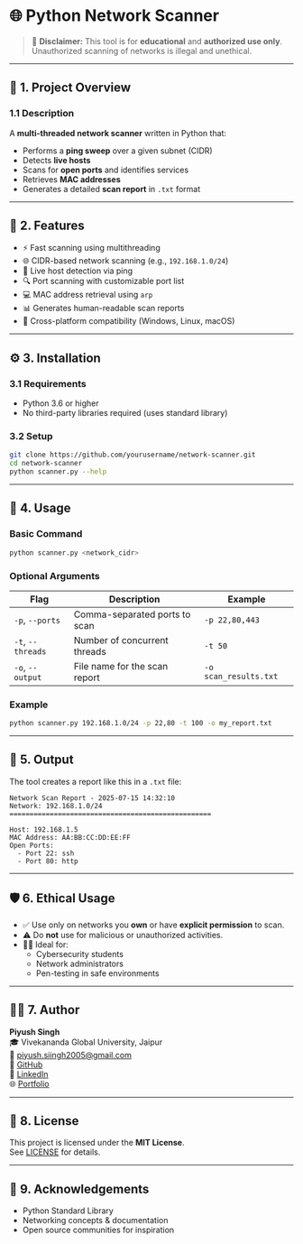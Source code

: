 # 🌐 Python Network Scanner

> 🚨 **Disclaimer:** This tool is for **educational** and **authorized use only**. Unauthorized scanning of networks is illegal and unethical.

---

## 📌 1. Project Overview

### 1.1 Description

A **multi-threaded network scanner** written in Python that:
- Performs a **ping sweep** over a given subnet (CIDR)
- Detects **live hosts**
- Scans for **open ports** and identifies services
- Retrieves **MAC addresses**
- Generates a detailed **scan report** in `.txt` format

---

## 🚀 2. Features

- ⚡ Fast scanning using multithreading
- 🌐 CIDR-based network scanning (e.g., `192.168.1.0/24`)
- 📶 Live host detection via ping
- 🔍 Port scanning with customizable port list
- 💻 MAC address retrieval using `arp`
- 📊 Generates human-readable scan reports
- 🧠 Cross-platform compatibility (Windows, Linux, macOS)

---

## ⚙️ 3. Installation

### 3.1 Requirements
- Python 3.6 or higher
- No third-party libraries required (uses standard library)

### 3.2 Setup

```bash
git clone https://github.com/yourusername/network-scanner.git
cd network-scanner
python scanner.py --help
```

---

## 🧪 4. Usage

### Basic Command

```bash
python scanner.py <network_cidr>
```

### Optional Arguments

| Flag | Description | Example |
|------|-------------|---------|
| `-p`, `--ports` | Comma-separated ports to scan | `-p 22,80,443` |
| `-t`, `--threads` | Number of concurrent threads | `-t 50` |
| `-o`, `--output` | File name for the scan report | `-o scan_results.txt` |

### Example

```bash
python scanner.py 192.168.1.0/24 -p 22,80 -t 100 -o my_report.txt
```

---

## 📁 5. Output

The tool creates a report like this in a `.txt` file:

```
Network Scan Report - 2025-07-15 14:32:10
Network: 192.168.1.0/24
==================================================

Host: 192.168.1.5
MAC Address: AA:BB:CC:DD:EE:FF
Open Ports:
  - Port 22: ssh
  - Port 80: http
```

---

## 🛡️ 6. Ethical Usage

- ✅ Use only on networks you **own** or have **explicit permission** to scan.
- ⚠️ Do **not** use for malicious or unauthorized activities.
- 👨‍💻 Ideal for:
  - Cybersecurity students
  - Network administrators
  - Pen-testing in safe environments

---

## 👨‍💻 7. Author

**Piyush Singh**  
🎓 Vivekananda Global University, Jaipur  
📧 [piyush.siingh2005@gmail.com](mailto:piyush.siingh2005@gmail.com)  
🔗 [GitHub](https://github.com/piyushsiingh)  
🔗 [LinkedIn](https://www.linkedin.com/in/piyush-singh-0b276332a)  
🌐 [Portfolio](https://bento.me/piyushsiingh)

---

## 📜 8. License

This project is licensed under the **MIT License**.  
See [LICENSE](LICENSE) for details.

---

## 🙏 9. Acknowledgements

- Python Standard Library
- Networking concepts & documentation
- Open source communities for inspiration
